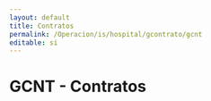```yaml
---
layout: default
title: Contratos
permalink: /Operacion/is/hospital/gcontrato/gcnt
editable: si
---
```


# GCNT - Contratos

